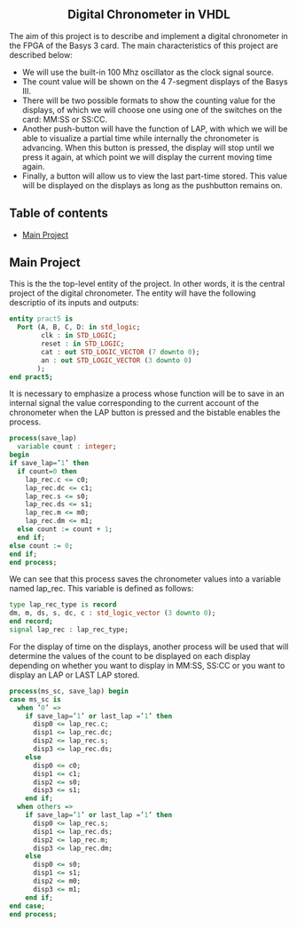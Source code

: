 <h2 align="center">Digital Chronometer in VHDL</h2>

The aim of this project is to describe and implement a digital chronometer in the FPGA of the Basys 3 card. The main characteristics of this project are described below:

- We will use the built-in 100 Mhz oscillator as the clock signal source.
- The count value will be shown on the 4 7-segment displays of the Basys III.
- There will be two possible formats to show the counting value for the displays, of which we will choose one using one of the switches on the card: MM:SS or SS:CC.
- Another push-button will have the function of LAP, with which we will be able to visualize a partial time while internally the chronometer is advancing. When this button is pressed, the display will stop until we press it again, at which point we will display the current moving time again.
- Finally, a button will allow us to view the last part-time stored. This value will be displayed on the displays as long as the pushbutton remains on.

## Table of contents

- [Main Project](#Main-project)

## Main Project

This is the the top-level entity of the project. In other words, it is the central project of the digital chronometer. The entity will have the following descriptio of its inputs and outputs:

````VHDL
entity pract5 is 
  Port (A, B, C, D: in std_logic; 
        clk : in STD_LOGIC;
        reset : in STD_LOGIC;
        cat : out STD_LOGIC_VECTOR (7 downto 0); 
        an : out STD_LOGIC_VECTOR (3 downto 0)
       );
end pract5;
````

It is necessary to emphasize a process whose function will be to save in an internal signal the value corresponding to the current account of the chronometer when the LAP button is pressed and the bistable enables the process.

````VHDL
process(save_lap)
  variable count : integer;
begin
if save_lap=’1’ then
  if count=0 then
    lap_rec.c <= c0; 
    lap_rec.dc <= c1; 
    lap_rec.s <= s0; 
    lap_rec.ds <= s1; 
    lap_rec.m <= m0; 
    lap_rec.dm <= m1;
  else count := count + 1; 
  end if;
else count := 0;
end if;
end process;
````

We can see that this process saves the chronometer values into a variable named lap_rec. This variable is defined as follows:

````VHDL
type lap_rec_type is record
dm, m, ds, s, dc, c : std_logic_vector (3 downto 0); 
end record;
signal lap_rec : lap_rec_type;
````

For the display of time on the displays, another process will be used that will determine the values of the count to be displayed on each display depending on whether you want to display in MM:SS, SS:CC or you want to display an LAP or LAST LAP stored.

````VHDL
process(ms_sc, save_lap) begin 
case ms_sc is
  when ’0’ =>
    if save_lap=’1’ or last_lap =’1’ then
      disp0 <= lap_rec.c; 
      disp1 <= lap_rec.dc; 
      disp2 <= lap_rec.s; 
      disp3 <= lap_rec.ds;
    else
      disp0 <= c0;
      disp1 <= c1; 
      disp2 <= s0; 
      disp3 <= s1;
    end if;
  when others =>
    if save_lap=’1’ or last_lap =’1’ then 
      disp0 <= lap_rec.s;
      disp1 <= lap_rec.ds;
      disp2 <= lap_rec.m;
      disp3 <= lap_rec.dm; 
    else
      disp0 <= s0; 
      disp1 <= s1; 
      disp2 <= m0; 
      disp3 <= m1;
    end if; 
end case;
end process;
````



